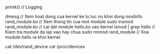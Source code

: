 printk() // Logging


dmesg // Xem hoat dong cua kernel ke tu luc no khoi dong
modinfo rand_module.ko // Xem thong tin cua mot module
sudo insmod rand_module.ko // cai dat module hello.ko vao kernel
lsmod | grep hello // Kiem tra module da lap vao hay chua
sudo rmmod rand_module // Xoa module hello ra khoi kernel

cat /dev/rand_device
cat /proc/devices 